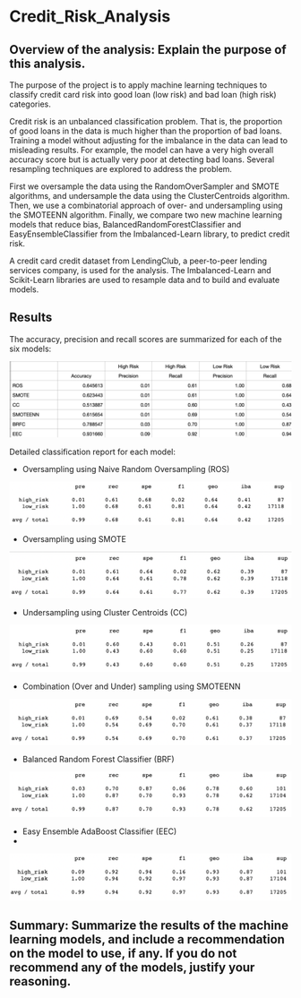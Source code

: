 # Credit_Risk_Analysis

## Overview of the analysis: Explain the purpose of this analysis.

The purpose of the project is to apply machine learning techniques to classify credit card risk into good loan (low risk) and bad loan (high risk) categories.

Credit risk is an unbalanced classification problem. That is, the proportion of good loans in the data is much higher than the proportion of bad loans. Training a model without adjusting for the imbalance in the data can lead to misleading results. For example, the model can have a very high overall accuracy score but is actually very poor at detecting bad loans. Several resampling techniques are explored to address the problem. 

First we oversample the data using the RandomOverSampler and SMOTE algorithms, and undersample the data using the ClusterCentroids algorithm. Then, we use a combinatorial approach of over- and undersampling using the SMOTEENN algorithm. Finally, we compare two new machine learning models that reduce bias, BalancedRandomForestClassifier and EasyEnsembleClassifier from the Imbalanced-Learn library, to predict credit risk. 

A credit card credit dataset from LendingClub, a peer-to-peer lending services company, is used for the analysis. The Imbalanced-Learn and Scikit-Learn libraries are used to resample data and to build and evaluate models. 



## Results

The accuracy, precision and recall scores are summarized for each of the six models:

![summary](summary.png)


Detailed classification report for each model:

- Oversampling using Naive Random Oversampling (ROS)

![ros_report](ros_report.png)


- Oversampling using SMOTE 

![smote_report](smote_report.png)


- Undersampling using Cluster Centroids (CC)

![cc_report](cc_report.png)


- Combination (Over and Under) sampling using SMOTEENN

![smoteenn_report](smoteenn_report.png)


- Balanced Random Forest Classifier (BRF)

![brf_report](brf_report.png)


- Easy Ensemble AdaBoost Classifier (EEC)
- 
![eec_report](eec_report.png)



## Summary: Summarize the results of the machine learning models, and include a recommendation on the model to use, if any. If you do not recommend any of the models, justify your reasoning.


